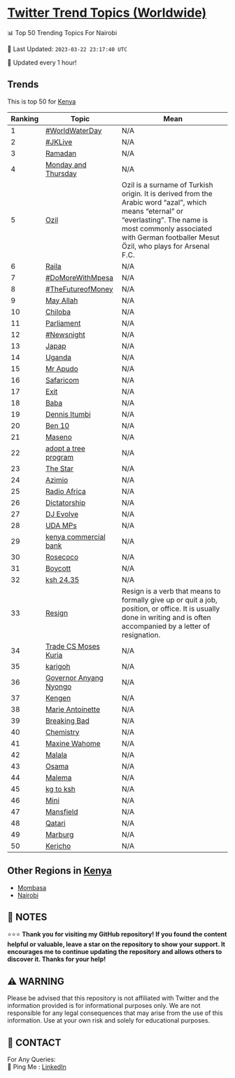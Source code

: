 [Twitter Trend Topics (Worldwide)](https://github.com/ErcinDedeoglu/Twitter-Trend-Topics)
==========


📊 Top 50 Trending Topics For Nairobi

📆 Last Updated: `2023-03-22 23:17:40 UTC`

🔧 Updated every 1 hour!


## Trends

This is top 50 for [Kenya](</Kenya>)

| Ranking | Topic | Mean |
| ------- | ------------ | ------------ |
| 1 | [#WorldWaterDay](http://twitter.com/search?q=%23WorldWaterDay) | N/A |
| 2 | [#JKLive](http://twitter.com/search?q=%23JKLive) | N/A |
| 3 | [Ramadan](http://twitter.com/search?q=Ramadan) | N/A |
| 4 | [Monday and Thursday](http://twitter.com/search?q=Monday+and+Thursday) | N/A |
| 5 | [Ozil](http://twitter.com/search?q=Ozil) | Ozil is a surname of Turkish origin. It is derived from the Arabic word “azal”, which means “eternal” or “everlasting”. The name is most commonly associated with German footballer Mesut Özil, who plays for Arsenal F.C. |
| 6 | [Raila](http://twitter.com/search?q=Raila) | N/A |
| 7 | [#DoMoreWithMpesa](http://twitter.com/search?q=%23DoMoreWithMpesa) | N/A |
| 8 | [#TheFutureofMoney](http://twitter.com/search?q=%23TheFutureofMoney) | N/A |
| 9 | [May Allah](http://twitter.com/search?q=May+Allah) | N/A |
| 10 | [Chiloba](http://twitter.com/search?q=Chiloba) | N/A |
| 11 | [Parliament](http://twitter.com/search?q=Parliament) | N/A |
| 12 | [#Newsnight](http://twitter.com/search?q=%23Newsnight) | N/A |
| 13 | [Japap](http://twitter.com/search?q=Japap) | N/A |
| 14 | [Uganda](http://twitter.com/search?q=Uganda) | N/A |
| 15 | [Mr Apudo](http://twitter.com/search?q=Mr+Apudo) | N/A |
| 16 | [Safaricom](http://twitter.com/search?q=Safaricom) | N/A |
| 17 | [Exit](http://twitter.com/search?q=Exit) | N/A |
| 18 | [Baba](http://twitter.com/search?q=Baba) | N/A |
| 19 | [Dennis Itumbi](http://twitter.com/search?q=Dennis+Itumbi) | N/A |
| 20 | [Ben 10](http://twitter.com/search?q=Ben+10) | N/A |
| 21 | [Maseno](http://twitter.com/search?q=Maseno) | N/A |
| 22 | [adopt a tree program](http://twitter.com/search?q=adopt+a+tree+program) | N/A |
| 23 | [The Star](http://twitter.com/search?q=The+Star) | N/A |
| 24 | [Azimio](http://twitter.com/search?q=Azimio) | N/A |
| 25 | [Radio Africa](http://twitter.com/search?q=Radio+Africa) | N/A |
| 26 | [Dictatorship](http://twitter.com/search?q=Dictatorship) | N/A |
| 27 | [DJ Evolve](http://twitter.com/search?q=DJ+Evolve) | N/A |
| 28 | [UDA MPs](http://twitter.com/search?q=UDA+MPs) | N/A |
| 29 | [kenya commercial bank](http://twitter.com/search?q=kenya+commercial+bank) | N/A |
| 30 | [Rosecoco](http://twitter.com/search?q=Rosecoco) | N/A |
| 31 | [Boycott](http://twitter.com/search?q=Boycott) | N/A |
| 32 | [ksh 24.35](http://twitter.com/search?q=ksh+24.35) | N/A |
| 33 | [Resign](http://twitter.com/search?q=Resign) | Resign is a verb that means to formally give up or quit a job, position, or office. It is usually done in writing and is often accompanied by a letter of resignation. |
| 34 | [Trade CS Moses Kuria](http://twitter.com/search?q=Trade+CS+Moses+Kuria) | N/A |
| 35 | [karigoh](http://twitter.com/search?q=karigoh) | N/A |
| 36 | [Governor Anyang Nyongo](http://twitter.com/search?q=Governor+Anyang+Nyongo) | N/A |
| 37 | [Kengen](http://twitter.com/search?q=Kengen) | N/A |
| 38 | [Marie Antoinette](http://twitter.com/search?q=Marie+Antoinette) | N/A |
| 39 | [Breaking Bad](http://twitter.com/search?q=Breaking+Bad) | N/A |
| 40 | [Chemistry](http://twitter.com/search?q=Chemistry) | N/A |
| 41 | [Maxine Wahome](http://twitter.com/search?q=Maxine+Wahome) | N/A |
| 42 | [Malala](http://twitter.com/search?q=Malala) | N/A |
| 43 | [Osama](http://twitter.com/search?q=Osama) | N/A |
| 44 | [Malema](http://twitter.com/search?q=Malema) | N/A |
| 45 | [kg to ksh](http://twitter.com/search?q=kg+to+ksh) | N/A |
| 46 | [Mini](http://twitter.com/search?q=Mini) | N/A |
| 47 | [Mansfield](http://twitter.com/search?q=Mansfield) | N/A |
| 48 | [Qatari](http://twitter.com/search?q=Qatari) | N/A |
| 49 | [Marburg](http://twitter.com/search?q=Marburg) | N/A |
| 50 | [Kericho](http://twitter.com/search?q=Kericho) | N/A |



## Other Regions in [Kenya](</Kenya>)

* [Mombasa](</Kenya/Mombasa.md>)
* [Nairobi](</Kenya/Nairobi.md>)



## 📝 NOTES

⭐⭐⭐ **Thank you for visiting my GitHub repository! If you found the content helpful or valuable, leave a star on the repository to show your support. It encourages me to continue updating the repository and allows others to discover it. Thanks for your help!**


## ⚠️ WARNING

Please be advised that this repository is not affiliated with Twitter and the information provided is for informational purposes only. We are not responsible for any legal consequences that may arise from the use of this information. Use at your own risk and solely for educational purposes.


## 📨 CONTACT

 For Any Queries:  
            🏓 Ping Me : [LinkedIn](https://www.linkedin.com/in/ercindedeoglu/)
